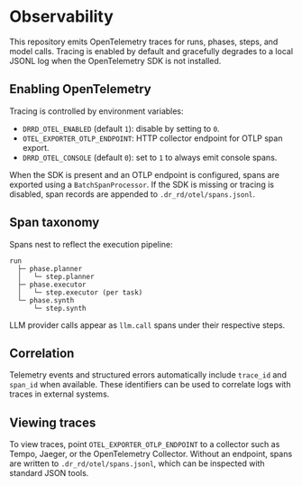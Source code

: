 # Observability

This repository emits OpenTelemetry traces for runs, phases, steps, and model
calls. Tracing is enabled by default and gracefully degrades to a local JSONL
log when the OpenTelemetry SDK is not installed.

## Enabling OpenTelemetry

Tracing is controlled by environment variables:

- `DRRD_OTEL_ENABLED` (default `1`): disable by setting to `0`.
- `OTEL_EXPORTER_OTLP_ENDPOINT`: HTTP collector endpoint for OTLP span export.
- `DRRD_OTEL_CONSOLE` (default `0`): set to `1` to always emit console spans.

When the SDK is present and an OTLP endpoint is configured, spans are exported
using a `BatchSpanProcessor`. If the SDK is missing or tracing is disabled,
span records are appended to `.dr_rd/otel/spans.jsonl`.

## Span taxonomy

Spans nest to reflect the execution pipeline:

```
run
  ├─ phase.planner
  │   └─ step.planner
  ├─ phase.executor
  │   └─ step.executor (per task)
  └─ phase.synth
      └─ step.synth
```

LLM provider calls appear as `llm.call` spans under their respective steps.

## Correlation

Telemetry events and structured errors automatically include `trace_id` and
`span_id` when available. These identifiers can be used to correlate logs with
traces in external systems.

## Viewing traces

To view traces, point `OTEL_EXPORTER_OTLP_ENDPOINT` to a collector such as
Tempo, Jaeger, or the OpenTelemetry Collector. Without an endpoint, spans are
written to `.dr_rd/otel/spans.jsonl`, which can be inspected with standard
JSON tools.
